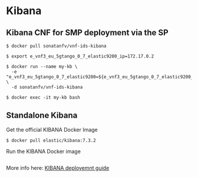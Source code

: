 # Kibana

## Kibana CNF for SMP deployment via the SP

```
$ docker pull sonatanfv/vnf-ids-kibana

$ export e_vnf3_eu_5gtango_0_7_elastic9200_ip=172.17.0.2

$ docker run --name my-kb \
  -e "e_vnf3_eu_5gtango_0_7_elastic9200=${e_vnf3_eu_5gtango_0_7_elastic9200_ip}" \
  -d sonatanfv/vnf-ids-kibana

$ docker exec -it my-kb bash
```

## Standalone Kibana

Get the official KIBANA Docker Image

```$ docker pull elastic/kibana:7.3.2```

Run the KIBANA Docker image

```$ docker run --rm -d -e ELASTICSEARCH_URL="http://elasticsearch:9200" --hostname=kibana --name=kibana --network=host -t elastic/kibana:7.3.2
```

More info here: [KIBANA deployemnt guide](https://www.elastic.co/guide/en/kibana/current/index.html)

